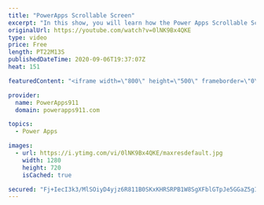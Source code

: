 ```yaml
---
title: "PowerApps Scrollable Screen"
excerpt: "In this show, you will learn how the Power Apps Scrollable Screen also sometimes called Canvas1. The idea is the control gives you flexibility to have dynamic content on the screen that will automatically scroll if it gets too big. So fun!  Power Apps Training at https://training.PowerApps911.com"
originalUrl: https://youtube.com/watch?v=0lNK9Bx4QKE
type: video
price: Free
length: PT22M13S
publishedDateTime: 2020-09-06T19:37:07Z
heat: 151

featuredContent: "<iframe width=\"800\" height=\"500\" frameborder=\"0\" src=\"https://www.youtube.com/embed/0lNK9Bx4QKE\" allow=\"accelerometer; autoplay; encrypted-media; gyroscope; picture-in-picture\" allowfullscreen></iframe>"

provider:
  name: PowerApps911
  domain: powerapps911.com

topics:
  - Power Apps

images:
  - url: https://i.ytimg.com/vi/0lNK9Bx4QKE/maxresdefault.jpg
    width: 1280
    height: 720
    isCached: true

secured: "Fj+IecI3k3/MlSOiyD4yjz6R811B0SKxKHRSRPB1W8SgXFblGTpJe5GGaZ5gIGfrYf1IhluTfUgUThMGP5EELI2p1BNVsTYuUPDE6nhuzMkJcrwvgO2ctUTIFcy3QJzfTvwEpjQLxaz98G+vNPSGEXnKgcrjeZuaAJDb7trJlN5YPjzMkjqeBM+IL0wJi5W3SaWlmFyp9zm/MFaFi7UaJ0h/DRcCAgcerFHQu4ws6zHbcdEzr6DVmfUVOoXWNyD7b2ft1NP+SOshNHSLN+oMs2Y89BwIbwDc066GFK1wY+DaOVWvig/b1BaB+VTaeRpSXZdYItt4ExdWeUKB9eS4WtRoLadAf+1CjMhjU/9oyFNeQzyFPQ2DDox5WHJfU9d7g1pUncAuBvGqvQJMvAyqVQ==;nQv8rKW6GVKUx8I0K2GAtQ=="
---
```


